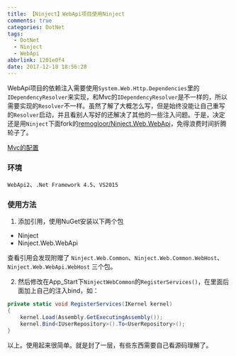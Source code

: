 ```yaml
---
title: 【Ninject】WebApi项目使用Ninject
comments: true
categories: DotNet
tags:
  - DotNet
  - Ninject
  - WebApi
abbrlink: 1201e0f4
date: 2017-12-18 18:56:28
---
```


WebApi项目的依赖注入需要使用`System.Web.Http.Dependencies`里的`IDependencyResolver`来实现，和Mvc的`IDependencyResolver`是不一样的，所以需要实现的`Resolver`不一样。虽然了解了大概怎么写，但是始终没能让自己重写的`Resolver`启动，并且看别人写好的还解决了其他的一些注入问题。于是，决定还是用`Ninject`下面fork的[remogloor/Ninject.Web.WebApi](https://github.com/ninject/Ninject.Web.WebApi)，免得浪费时间折腾轮子了。

[Mvc的配置](http://www.cnblogs.com/Locked-J/p/7722864.html)

### 环境
`WebApi2`、`.Net Framework 4.5`、`VS2015`

### 使用方法
1. 添加引用，使用NuGet安装以下两个包
* Ninject
* Ninject.Web.WebApi

查看引用会发现附赠了 `Ninject.Web.Common`、`Ninject.Web.Common.WebHost`、`Ninject.Web.WebApi.WebHost` 三个包。

2. 然后修改在App_Start下`NinjectWebCommon`的`RegisterServices()`，在里面后面加上自己的注入bind，如：
```cs
private static void RegisterServices(IKernel kernel)
{
    kernel.Load(Assembly.GetExecutingAssembly());
    kernel.Bind<IUserRepository>().To<UserRepository>();
}
```

以上。使用起来很简单。就是封了一层，有些东西需要自己看源码理解了。